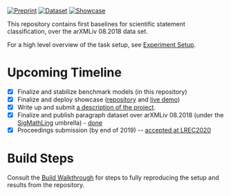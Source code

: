 [![Preprint](https://img.shields.io/badge/Preprint-08.2019-success.svg)](https://arxiv.org/abs/1908.10993)
[![Dataset](https://img.shields.io/badge/Data-SIGMathLing-blue.svg)](https://sigmathling.kwarc.info/resources/arxmliv-statements-082018/) 
[![Showcase](https://img.shields.io/badge/Showcase-mathweb.org-orange.svg)](https://corpora.mathweb.org/classify_paragraph)

This repository contains first baselines for scientific statement classification, over the arXMLiv 08.2018 data set.

For a high level overview of the task setup, see [Experiment Setup](doc/Experimental_Setup.md).

# Upcoming Timeline
 - [x] Finalize and stabilize benchmark models (in this repository)
 - [x] Finalize and deploy showcase ([repository](https://github.com/dginev/showcase-statement-classification) and [live demo](https://corpora.mathweb.org/classify_paragraph))
 - [x] Write up and submit [a description of the project](https://arxiv.org/abs/1908.10993).
 - [x] Finalize and publish paragraph dataset over arXMLiv 08.2018 (under the [SigMathLing](https://sigmathling.kwarc.info/resources/) umbrella) - [done](https://sigmathling.kwarc.info/resources/arxmliv-statements-082018/)
 - [x] Proceedings submission (by end of 2019) -- [accepted at LREC2020](https://lrec2020.lrec-conf.org/en/conference-programme/accepted-papers/)

# Build Steps

Consult the [Build Walkthrough](doc/Build_Walkthrough.md) for steps to fully reproducing the setup and results from the repository.
